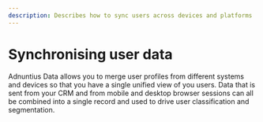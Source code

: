 ```yaml
---
description: Describes how to sync users across devices and platforms
---
```


# Synchronising user data

Adnuntius Data allows you to merge user profiles from different systems and devices
so that you have a single unified view of you users. Data that is sent from your CRM and from
mobile and desktop browser sessions can all be combined into a single record and used to
drive user classification and segmentation.
